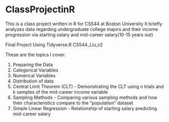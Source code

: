 # ClassProjectinR
This is a class project written in R for CS544 at Boston University
It briefly analyzes data regarding undergraduate college majors and 
their income progression via starting salary and mid-career salary(10-15 years out)

Final Project Using Tidyverse.R 
CS544_Liu_v2 

These are the topics I cover:

1. Preparing the Data
2. Categorical Variables
3. Numerical Variables
4. Distribution of data
5. Central Limit Theorem (CLT) - Demonstrating the CLT using n trials and k samples of the mid-career income variable
6. Sampling Methods - Comparing various sampling methods and how their characteristics compare to the “population” dataset 
7. Simple Linear Regression - Relationship of starting salary predicting mid-career salary

